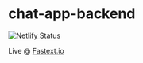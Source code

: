 # chat-app-backend
[![Netlify Status](https://api.netlify.com/api/v1/badges/6a9f1500-d9bd-4670-9ca7-20236355fb9d/deploy-status)](https://app.netlify.com/sites/fastext/deploys)

Live @ [Fastext.io](https://fastext.netlify.app)
